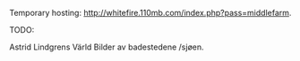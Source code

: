 Temporary hosting: http://whitefire.110mb.com/index.php?pass=middlefarm.

TODO:

Astrid Lindgrens Värld
Bilder av badestedene /sjøen.